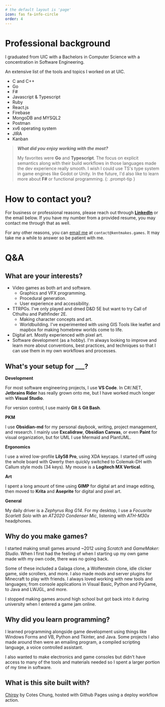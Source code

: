 ```yaml
---
# the default layout is 'page'
icon: fas fa-info-circle
order: 4
---
```


# Professional background
I graduated from UIC with a Bachelors in Computer Science with a concentration in Software Engineering.

An extensive list of the tools and topics I worked on at UIC.
- C and C++
- Go
- F#
- Javascript & Typescript
- Ruby
- React.js
- Firebase
- MongoDB and MYSQL2
- Postman
- xv6 operating system
- JIRA
- Kanban

> ***What did you enjoy working with the most?***
> 
> My favorites were **Go** and **Typescript**. The focus on explicit semantics along with their build workflows in those languages made the dev experience really smooth. I wish I could use TS's type system in game engines like Godot or Unity. In the future, I'd also like to learn more about **F#** or functional programming.
{: .prompt-tip }

# How to contact you?

For business or professional reasons, please reach out through [**LinkedIn**](https://www.linkedin.com/in/kentbrianlizardo) or the email below. If you have my number from a provided resume, you may contact me through that as well.

For any other reasons, you can [email me](mailto:contact@kentmakes.games) at `contact@kentmakes.games`. It may take me a while to answer so be patient with me.

# Q&A

## What are your interests?
- Video games as both art and software.
	- Graphics and VFX programming.
	- Procedural generation.
	- User experience and accessibility.
- TTRPGs. I've only played and dmed D&D 5E but want to try Call of Cthulhu and Pathfinder 2E.
  - Making character concepts and art.
  - Worldbuilding. I've experimented with using GIS Tools like leaflet and mapbox for making homebrew worlds come to life.
- Digital art. Mostly experienced with pixel art.
- Software development (as a hobby). I'm always looking to improve and learn more about conventions, best practices, and techniques so that I can use them in my own workflows and processes.

## What's your setup for ___?

**Development**

For most software engineering projects, I use **VS Code**. In C#/.NET, **Jetbrains Rider** has really grown onto me, but I have worked much longer with **Visual Studio**.

For version control, I use mainly **Git** & **Git Bash**.

**PKM**

I use **Obsidian-md** for my personal daybook, writing, project management, and research. I mainly use **Excalidraw**, **Obsidian Canvas**, or even **Paint** for visual organization, but for UML I use Mermaid and PlantUML.

**Ergonomics**

I use a wired low-profile **Lily58 Pro**, using XDA keycaps. I started off using the whole board with Qwerty then quickly switched to Colemak-DH with Callum style mods (34 keys). My mouse is a **Logitech MX Vertical**.

**Art**

I spent a long amount of time using **GIMP** for digital art and image editing, then moved to **Krita** and **Aseprite** for digital and pixel art.

**General**

My daily driver is a *Zephyrus Rog G14*. For my desktop, I use a *Focusrite Scarlett Solo* with an *AT2020 Condenser Mic*, listening with *ATH-M30x* headphones.

## Why do you make games?

I started making small games around ~2012 using *Scratch* and *GameMaker: Studio*. When I first had the feeling of when I starting up my own game made with my own code, there was no going back.

Some of these included a Galaga clone, a Wolfenstein clone, idle clicker game, side scrollers, and more. I also made mods and server plugins for Minecraft to play with friends. I always loved working with new tools and languages; from console applications in Visual Basic, Python and PyGame, to Java and LWJGL, and more.

I stopped making games around high school but got back into it during university when I entered a game jam online.

## Why did you learn programming?

I learned programming alongside game development using things like Windows Forms and VB, Python and Tkinter, and Java. Some projects I also made around then were an emailing program, a compiled scripting language, a voice controlled assistant.

I also wanted to make electronics and game consoles but didn't have access to many of the tools and materials needed so I spent a larger portion of my time in software.

## What is this site built with?
[Chirpy](https://github.com/cotes2020/jekyll-theme-chirpy/) by Cotes Chung, hosted with Github Pages using a deploy workflow action.
